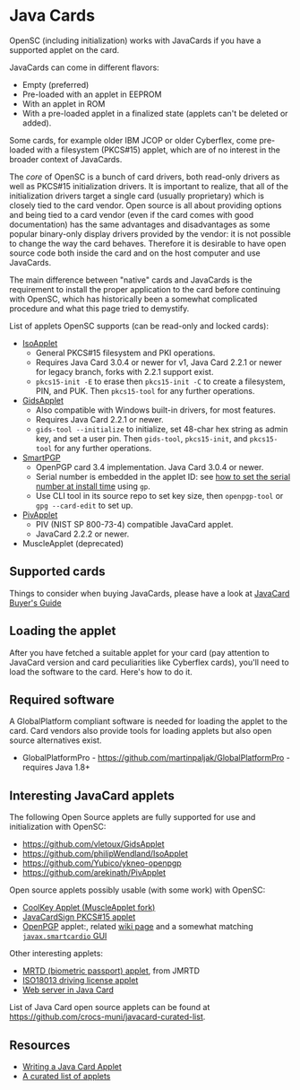 # Java Cards

OpenSC (including initialization) works with JavaCards if you have a supported applet on the card.

JavaCards can come in different flavors:

* Empty (preferred)
* Pre-loaded with an applet in EEPROM
* With an applet in ROM
* With a pre-loaded applet in a finalized state (applets can't be deleted or added).

Some cards, for example older IBM JCOP  or older Cyberflex, come pre-loaded with a filesystem (PKCS#15) applet, which are of no interest in the broader context of JavaCards.

The *core* of OpenSC is a bunch of card drivers, both read-only drivers as well as PKCS#15 initialization drivers. It is important to realize, that all of the initialization drivers target a single card (usually proprietary) which is closely tied to the card vendor.  Open source is all about providing options and being tied to a card vendor (even if the card comes with good documentation) has the same advantages and disadvantages as some popular binary-only display drivers provided by the vendor: it is not possible to change the way the card behaves. Therefore it is desirable to have open source code both inside the card and on the host computer and use JavaCards.

The main difference between "native" cards and JavaCards is the requirement to install the proper application to the card before continuing with OpenSC, which has historically been a somewhat complicated procedure and what this page tried to demystify.

List of applets OpenSC supports (can be read-only and locked cards):

* [IsoApplet](https://github.com/philipWendland/IsoApplet)
  * General PKCS#15 filesystem and PKI operations.
  * Requires Java Card 3.0.4 or newer for v1, Java Card 2.2.1 or newer for legacy branch, forks with 2.2.1 support exist.
  * `pkcs15-init -E` to erase then `pkcs15-init -C` to create a filesystem, PIN, and PUK. Then `pkcs15-tool` for any further operations.
* [GidsApplet](https://github.com/vletoux/GidsApplet)
  * Also compatible with Windows built-in drivers, for most features.
  * Requires Java Card 2.2.1 or newer.
  * `gids-tool --initialize` to initialize, set 48-char hex string as admin key, and set a user pin. Then `gids-tool`, `pkcs15-init`, and `pkcs15-tool` for any further operations.
* [SmartPGP](https://github.com/github-af/SmartPGP)
  * OpenPGP card 3.4 implementation. Java Card 3.0.4 or newer.
  * Serial number is embedded in the applet ID: see [how to set the serial number at install time](https://github.com/github-af/SmartPGP/issues/52) using `gp`.
  * Use CLI tool in its source repo to set key size, then `openpgp-tool` or `gpg --card-edit` to set up.
* [PivApplet](https://github.com/arekinath/PivApplet)
  * PIV (NIST SP 800-73-4) compatible JavaCard applet.
  * JavaCard 2.2.2 or newer.
* MuscleApplet (deprecated)

## Supported cards

Things to consider when buying JavaCards, please have a look at [JavaCard Buyer's Guide](https://github.com/martinpaljak/GlobalPlatformPro/tree/master/docs/JavaCardBuyersGuide)

## Loading the applet

After you have fetched a suitable applet for your card (pay attention to JavaCard version and card peculiarities like Cyberflex cards), you'll need to load the software to the card.  Here's how to do it.

## Required software

A GlobalPlatform compliant software is needed for loading the applet to the card. Card vendors also provide tools for loading applets but also open source alternatives exist.

* GlobalPlatformPro - <https://github.com/martinpaljak/GlobalPlatformPro> - requires Java 1.8+

## Interesting JavaCard applets

The following Open Source applets are fully supported for use and initialization with OpenSC:

* <https://github.com/vletoux/GidsApplet>
* <https://github.com/philipWendland/IsoApplet>
* <https://github.com/Yubico/ykneo-openpgp>
* <https://github.com/arekinath/PivApplet>

Open source applets possibly usable (with some work) with OpenSC:

* [CoolKey Applet (MuscleApplet fork)](https://github.com/dogtagpki/coolkey/)
* [JavaCardSign PKCS#15 applet](http://sourceforge.net/projects/javacardsign/)
* [OpenPGP](http://sourceforge.net/projects/jopenpgpcard/) applet:, related [wiki page](OpenPGP-card) and a somewhat matching [`javax.smartcardio` GUI](http://sourceforge.net/projects/javaopenpgpcard/)

Other interesting applets:

* [MRTD (biometric passport) applet](http://sourceforge.net/projects/jmrtd/), from JMRTD
* [ISO18013 driving license applet](http://sourceforge.net/projects/isodl/)
* [Web server in Java Card](http://www.citi.umich.edu/techreports/reports/citi-tr-99-3.pdf)

List of Java Card open source applets can be found at <https://github.com/crocs-muni/javacard-curated-list>.

## Resources

* [Writing a Java Card Applet](https://www.oracle.com/java/technologies/java-card/writing-javacard-applet.html)
* [A curated list of applets](https://github.com/EnigmaBridge/javacard-curated-list)
